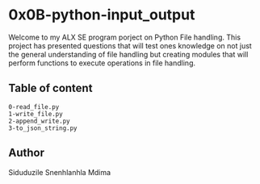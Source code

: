 # 0x0B-python-input_output

Welcome to my ALX SE program porject on Python File handling. This project has presented questions that will test ones knowledge on not just the general understanding of file handling but creating modules that will perform functions to execute operations in file handling.

## Table of content

    0-read_file.py
    1-write_file.py
    2-append_write.py
    3-to_json_string.py

## Author 
Siduduzile Snenhlanhla Mdima

